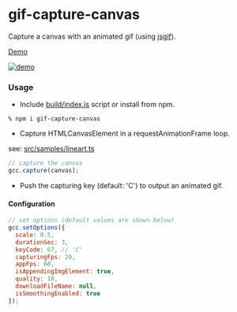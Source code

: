# gif-capture-canvas

Capture a canvas with an animated gif (using [jsgif](https://github.com/antimatter15/jsgif)).

[Demo](https://abagames.github.io/gif-capture-canvas/index.html?lineart)

[![demo](https://abagames.github.io/gif-capture-canvas/demo.gif)](https://abagames.github.io/gif-capture-canvas/index.html?lineart)

### Usage

- Include [build/index.js](https://github.com/abagames/gif-capture-canvas/blob/master/build/index.js) script or install from npm.

```
% npm i gif-capture-canvas
```

- Capture HTMLCanvasElement in a requestAnimationFrame loop.

see: [src/samples/lineart.ts](https://github.com/abagames/gif-capture-canvas/blob/master/src/samples/lineart.ts)

```js
// capture the canvas
gcc.capture(canvas);
```

- Push the capturing key (default: 'C') to output an animated gif.

#### Configuration

```js
// set options (default values are shown below)
gcc.setOptions({
  scale: 0.5,
  durationSec: 3,
  keyCode: 67, // 'C'
  capturingFps: 20,
  appFps: 60,
  isAppendingImgElement: true,
  quality: 10,
  downloadFileName: null,
  isSmoothingEnabled: true
});
```
